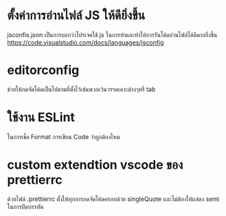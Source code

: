# ตั้งค่าการอ่านไฟล์ JS ให้ดียิ่งขึ้น
jsconfis.json เป็นการบอกว่าโปรเจคใช้ js ในการทำและทำให้การรันโค้ดอ่านไฟล์ได้ดีมากยิ่งขึ้น
https://code.visualstudio.com/docs/languages/jsconfig

# editorconfig
ช่วยให้กดจัดโค้ดเป็นไปตามที่ตั้งไว้เช่นพวกเว้นวรรคเคาะต่างๆหรื tab

# ใช้งาน ESLint
ในการเช็ค Format การเขียน Code ว่าถูกต้องไหม

# custom extendtion vscode ของ prettierrc
ด้วยไฟล์ .prettierrc ตั้งให้ทุกการกดจัดโค้ดครอบด้วย singleQuote และไม่ต้องให้แสดง semi ในการปิดบรรทัด

